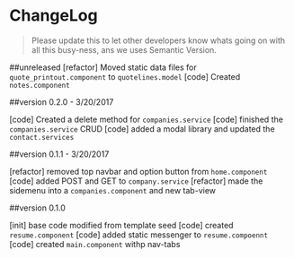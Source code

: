 # ChangeLog 
>Please update this to let other developers know whats going on with all this busy-ness, 
ans we uses Semantic Version.

##unreleased
[refactor] Moved static data files for `quote_printout.component` to `quotelines.model`
[code] Created `notes.component`

##version 0.2.0 - 3/20/2017

[code] Created a delete method for `companies.service`
[code] finished the `companies.service` CRUD
[code] added a modal library and updated the `contact.services`

##version 0.1.1 - 3/20/2017

[refactor] removed top navbar and option button from `home.component`
[code] added POST and GET to `company.service`
[refactor] made the sidemenu into a `companies.component` and new tab-view

##version 0.1.0

[init] base code modified from template seed
[code] created `resume.component`
[code] added static messenger to `resume.compoennt`
[code] created `main.component` withp nav-tabs